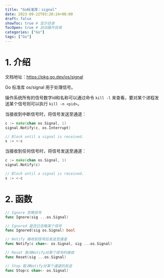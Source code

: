```yaml
---
title: "Go标准库：signal"
date: 2023-09-22T03:20:24+08:00
draft: false
showToc: true # 显示目录
TocOpen: true # 自动展开目录
categories: ["Go"]
tags: ["Go"]
---
```


# 1. 介绍

文档地址：https://pkg.go.dev/os/signal

Go 标准库 os/signal 用于处理信号。

操作系统所有的信号数字id和名称可以通过命令 `kill -l` 来查看，要对某个进程发送某个信号则可以执行 `kill -n <pid>`。

当接收到中断信号时，将信号发送至通道：

```go
c := make(chan os.Signal, 1)
signal.Notify(c, os.Interrupt)

// Block until a signal is received.
s := <-c
```

当接收到任何信号时，将信号发送至通道：

```go
c := make(chan os.Signal, 1)
signal.Notify(c)

// Block until a signal is received.
s := <-c
```

# 2. 函数

```go
// Ignore 忽略信号
func Ignore(sig ...os.Signal)

// Ignored 是否已忽略某个信号
func Ignored(sig os.Signal) bool

// Notify 接收到信号后发送至通道
func Notify(c chan<- os.Signal, sig ...os.Signal)

// Reset 取消Notify对某个信号的接收
func Reset(sig ...os.Signal)

// Stop 取消Notify对某个通道的发送
func Stop(c chan<- os.Signal)
```

